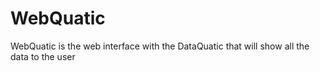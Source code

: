 # WebQuatic
WebQuatic is the web interface with the DataQuatic that will show all the data to the user
